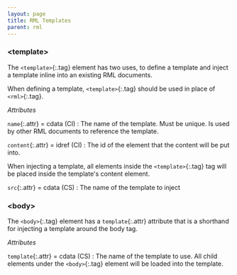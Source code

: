```yaml
---
layout: page
title: RML Templates
parent: rml
---
```


### \<template\>

The `<template>`{:.tag} element has two uses, to define a template and inject a template inline into an existing RML documents.

When defining a template, `<template>`{:.tag} should be used in place of `<rml>`{:.tag}.

_Attributes_

`name`{:.attr} = cdata (CI)
: The name of the template. Must be unique. Is used by other RML documents to reference the template.

`content`{:.attr} = idref (CI)
: The id of the element that the content will be put into.

When injecting a template, all elements inside the `<template>`{:.tag} tag will be placed inside the template's content element.

`src`{:.attr} = cdata (CS)
: The name of the template to inject

### \<body\>

The `<body>`{:.tag} element has a `template`{:.attr} attribute that is a shorthand for injecting a template around the body tag.

_Attributes_

`template`{:.attr} = cdata (CS)
: The name of the template to use. All child elements under the `<body>`{:.tag} element will be loaded into the template.

